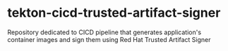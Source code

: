 # tekton-cicd-trusted-artifact-signer
Repository dedicated to CICD pipeline that generates application's container images and sign them using Red Hat Trusted Artifact Signer
